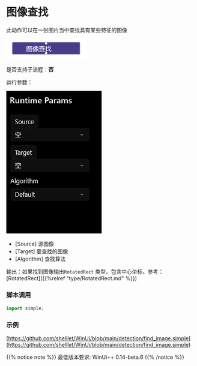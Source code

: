 # 图像查找 
此动作可以在一张图片当中查找具有某些特征的图像

![action](./images/2022-12-10_182315.png ':size=90%')


是否支持子流程：**否**


运行参数：

![param](./images/2022-12-10_182424.png ':size=90%')

* [Source] 源图像 
* [Target] 要查找的图像 
* [Algorithm] 查找算法 


输出：如果找到图像输出`RotatedRect` 类型，包含中心坐标。参考：[RotatedRect]({{%relref "type/RotatedRect.md" %}})


### 脚本调用

```python
import simple;

```

### 示例

[https://github.com/shelllet/WinUi/blob/main/detection/find_image.simple](https://github.com/shelllet/WinUi/blob/main/detection/find_image.simple)


{{% notice note %}}
最低版本要求: WinUi++ 0.14-beta.6 
{{% /notice %}}

